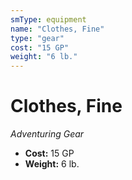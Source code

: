```yaml
---
smType: equipment
name: "Clothes, Fine"
type: "gear"
cost: "15 GP"
weight: "6 lb."
---
```


# Clothes, Fine
*Adventuring Gear*

- **Cost:** 15 GP
- **Weight:** 6 lb.
